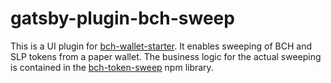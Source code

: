 # gatsby-plugin-bch-sweep

This is a UI plugin for [bch-wallet-starter](https://github.com/Permissionless-Software-Foundation/bch-wallet-starter). It enables sweeping of BCH and SLP tokens from a paper wallet.
The business logic for the actual sweeping is contained in the [bch-token-sweep](https://github.com/Permissionless-Software-Foundation/bch-token-sweep) npm library.


